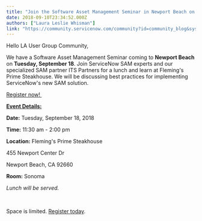 ```yaml
---
title: "Join the Software Asset Management Seminar in Newport Beach on "
date: 2018-09-10T23:34:52.000Z
authors: ["Laura Leslie Whisman"]
link: "https://community.servicenow.com/community?id=community_blog&sys_id=aa093190dbe4a70ca39a0b55ca96195a"
---
```

<p>Hello LA User Group Community,</p>
<p>We have a Software Asset Management Seminar coming to <strong>Newport Beach</strong> on <strong>Tuesday, September 18</strong>. Join ServiceNow SAM experts and our specialized SAM partner ITS Partners for a lunch and learn at Fleming&#39;s Prime Steakhouse. We will be discussing best practices for implementing ServiceNow&#39;s new SAM solution. </p>
<p><a href="https://go.servicenow.com/LP&#61;11025" rel="nofollow">Register now! </a></p>
<p><span style="text-decoration: underline;"><strong>Event Details:</strong></span></p>
<p><strong>Date:</strong> Tuesday, September 18, 2018</p>
<p><strong>Time:</strong> 11:30 am - 2:00 pm</p>
<p><strong>Location:</strong> Fleming&#39;s Prime Steakhouse</p>
<p>455 Newport Center Dr</p>
<p>Newport Beach, CA 92660</p>
<p><strong>Room:</strong> Sonoma</p>
<p><em>Lunch will be served.</em></p>
<p> </p>
<p>Space is limited. <a href="https://go.servicenow.com/LP&#61;11025" rel="nofollow">Register today</a>. </p>
<p> </p>